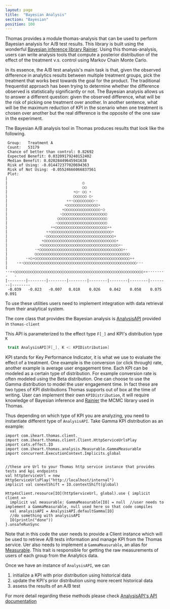 ```yaml
---
layout: page
title:  "Bayesian Analysis"
section: "Bayesian"
position: 100
---
```


Thomas provides a module thomas-analysis that can be used to perform Bayesian analysis for A/B test results. This library is built using the wonderful [Bayesian inference library Rainier](https://github.com/stripe/rainier).  Using this thomas-analysis, users can write analysis tools that compute a posterior distribution of the effect of the treatment v.s. control using Markov Chain Monte Carlo. 

In its essence, the A/B test analysis's main task is that, given the observed difference in analytics results between multiple treatment groups, pick the treatment that works best towards the goal for the product. The traditional frequentist approach has been trying to determine whether the difference observed is statistically significantly or not. The Bayesian analysis allows us to answer a different question: given the observed difference, what will be the risk of picking one treatment over another. In another sentence, what will be the maximum reduction of KPI in the scenario when one treatment is chosen over another but the real difference is the opposite of the one saw in the experiment.     


The Bayesian A/B analysis tool in Thomas produces results that look like the following.

```
 Group:   Treatment A
 Count:   53179
 Chance of better than control: 0.82692
 Expected Benefit: 0.03209179240152402
 Median Benefit: 0.02028449645941638
 Risk of Using: -0.014472377020694363
 Risk of Not Using: -0.05524666066837561
 Plot:
|                                                                                
|                                 ○                                              
|                                 ○○                                             
|                             ∘○· ○○ ∘                                           
|                             ○○○○○○ ○·                                          
|                          ∘∘·○○○○○○○○○··                                        
|                         ∘○○○○○○○○○○○○○○∘                                       
|                        ∘○○○○○○○○○○○○○○○○·○                                     
|                       ·○○○○○○○○○○○○○○○○○○○○                                    
|                      ○○○○○○○○○○○○○○○○○○○○○○                                    
|                     ·○○○○○○○○○○○○○○○○○○○○○○                                    
|                   ∘∘○○○○○○○○○○○○○○○○○○○○○○○∘∘                                  
|                 ∘∘○○○○○○○○○○○○○○○○○○○○○○○○○○○∘                                 
|                ·○○○○○○○○○○○○○○○○○○○○○○○○○○○○○○∘                                
|               ∘○○○○○○○○○○○○○○○○○○○○○○○○○○○○○○○○∘                               
|              ∘○○○○○○○○○○○○○○○○○○○○○○○○○○○○○○○○○○∘·                             
|            ·∘○○○○○○○○○○○○○○○○○○○○○○○○○○○○○○○○○○○○○∘·                           
|            ○○○○○○○○○○○○○○○○○○○○○○○○○○○○○○○○○○○○○○○○○○                          
|        ·∘○∘○○○○○○○○○○○○○○○○○○○○○○○○○○○○○○○○○○○○○○○○○○∘∘                        
|    ·∘·○○○○○○○○○○○○○○○○○○○○○○○○○○○○○○○○○○○○○○○○○○○○○○○○○○···                    
|··∘∘○○○○○○○○○○○○○○○○○○○○○○○○○○○○○○○○○○○○○○○○○○○○○○○○○○○○○○○○○∘∘··········  ·   ·
|--------|--------|--------|--------|--------|--------|--------|--------|--------
 -0.039   -0.023   -0.007   0.010    0.026    0.042    0.058    0.075    0.091  

```

To use these utilities users need to implement integration with data retrieval from their analytical system.
 
The core class that provides the Bayesian analysis is [AnalysisAPI](https://iheartradio.github.io/thomas/api/com/iheart/thomas/client/AnalysisAPI.html) provided in `thomas-client`
 
This API is parameterized to the effect type `F[_]` and KPI's distribution type `K`   
```scala
 trait AnalysisAPI[F[_], K <: KPIDistribution] 
```
KPI stands for Key Performance Indicator, it is what we use to evaluate the effect of a treatment. One example is the conversion (or click through) rate, another example is average user engagement time. Each KPI can be modeled as a certain type of distribution. For example conversion rate is often modeled using the Beta distribution. One can choose to use the Gamma distribution to model the user engagement time. In fact these are two types of KPI distributions Thomas supports out of box at the time of writing. User can implement their own `KPIDistribution`, it will require knowledge of Bayesian inference and [Rainier](https://github.com/stripe/rainier) the MCMC library used in Thomas.

Thus depending on which type of KPI you are analyzing, you need to instantiate different type of `AnalysisAPI`. Take Gamma KPI distribution as an example:

```tut:silent
import com.iheart.thomas.client._
import com.iheart.thomas.client.Client.HttpServiceUrlsPlay
import cats.effect.IO
import com.iheart.thomas.analysis.Measurable.GammaMeasurable
import concurrent.ExecutionContext.Implicits.global


//these are Url to your Thomas http service instance that provides tests and kpi endpoints
val httpServiceUrl = new HttpServiceUrlsPlay("http://localhost/internal")
implicit val conextShift = IO.contextShift(global)

Http4sClient.resource[IO](httpServiceUrl, global).use { implicit client =>
  implicit val measurable: GammaMeasurable[IO] = null  //user needs to implement a GammaMeasurable, null used here so that code compiles 
  val analysisAPI = AnalysisAPI.defaultGamma[IO]
  //do something with analysisAPI
  IO(println("done")) 
}.unsafeRunSync

```
Note that in this code the user needs to provide a Client instance which will be used to retrieve A/B tests information and manage KPI from the Thomas service. Uer also needs to implement a `GammaMeasurable`, an alias for [Measurable](https://iheartradio.github.io/thomas/api/com/iheart/thomas/analysis/Measurable.html). This trait is responsible for getting the raw measurements of users of each group from the Analytics data.

Once we have an instance of `AnalysisAPI`, we can
 1. initialize a KPI with prior distribution using historical data
 2. update the KPI's prior distribution using more recent historical data
 3. assess the results of an A/B test
 
 For more detail regarding these methods please check [AnalysisAPI's API documentation](https://iheartradio.github.io/thomas/api/com/iheart/thomas/client/AnalysisAPI.html)
 


